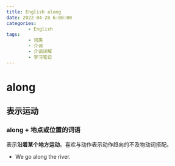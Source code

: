 ```yaml
---
title: English along
date: 2022-04-28 6:00:00
categories:
        - English
tags:
        - 词类
        - 介词
        - 介词详解
        - 学习笔记
---
```


# along

## 表示运动

### along + 地点或位置的词语

表示**沿着某个地方运动**。喜欢与动作表示动作趋向的不及物动词搭配。

- We go along the river.
